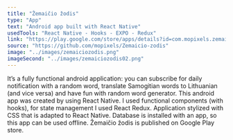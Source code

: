 ```yaml
---
title: "Žemaičio žodis"
type: "App"
text: "Android app built with React Native"
usedTools: "React Native - Hooks - EXPO - Redux"
link: "https://play.google.com/store/apps/details?id=com.mopixels.zemaiciozodis"
source: "https://github.com/mopixels/Zemaicio-zodis"
image: "../images/zemaiciozodis.png"
imageSecond: "../images/zemaiciozodis02.png"
---
```


It’s a fully functional android application: you can subscribe for daily notification with a random word, translate Samogitian words to Lithuanian (and vice versa) and have fun with random word generator. This android app was created by using React Native. I used functional components (with hooks), for state management I used React Redux. Application stylized with CSS that is adapted to React Native. Database is installed with an app, so this app can be used offline. Žemaičio žodis is published on Google Play store.
